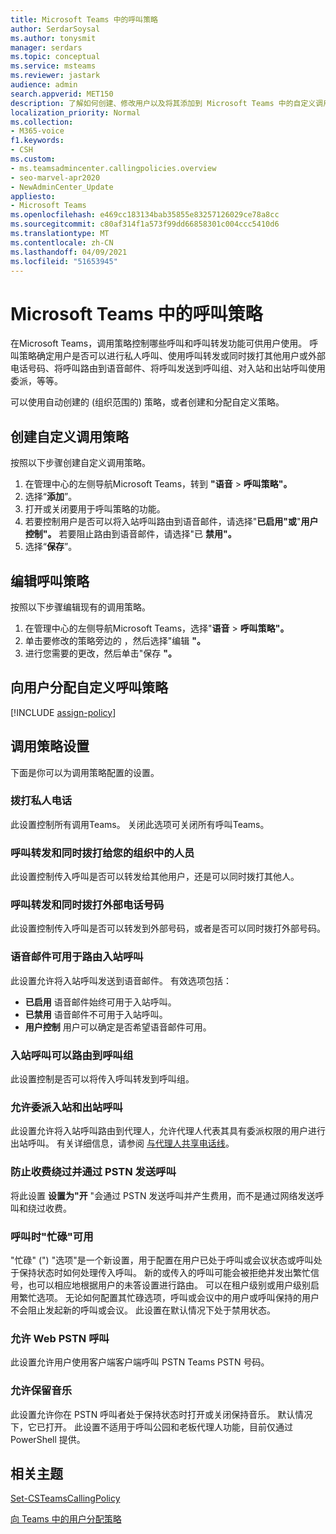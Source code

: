 ```yaml
---
title: Microsoft Teams 中的呼叫策略
author: SerdarSoysal
ms.author: tonysmit
manager: serdars
ms.topic: conceptual
ms.service: msteams
ms.reviewer: jastark
audience: admin
search.appverid: MET150
description: 了解如何创建、修改用户以及将其添加到 Microsoft Teams 中的自定义调用策略，以及各种调用策略设置。
localization_priority: Normal
ms.collection:
- M365-voice
f1.keywords:
- CSH
ms.custom:
- ms.teamsadmincenter.callingpolicies.overview
- seo-marvel-apr2020
- NewAdminCenter_Update
appliesto:
- Microsoft Teams
ms.openlocfilehash: e469cc183134bab35855e83257126029ce78a8cc
ms.sourcegitcommit: c80af314f1a573f99dd66858301c004ccc5410d6
ms.translationtype: MT
ms.contentlocale: zh-CN
ms.lasthandoff: 04/09/2021
ms.locfileid: "51653945"
---
```

<a name="calling-policies-in-microsoft-teams"></a>Microsoft Teams 中的呼叫策略
===================================

在Microsoft Teams，调用策略控制哪些呼叫和呼叫转发功能可供用户使用。 呼叫策略确定用户是否可以进行私人呼叫、使用呼叫转发或同时拨打其他用户或外部电话号码、将呼叫路由到语音邮件、将呼叫发送到呼叫组、对入站和出站呼叫使用委派，等等。

可以使用自动创建的 (组织范围的) 策略，或者创建和分配自定义策略。

## <a name="create-a-custom-calling-policy"></a>创建自定义调用策略

按照以下步骤创建自定义调用策略。

1. 在管理中心的左侧导航Microsoft Teams，转到 **"语音**  >  **呼叫策略"。**
2. 选择“**添加**”。
3. 打开或关闭要用于呼叫策略的功能。
4. 若要控制用户是否可以将入站呼叫路由到语音邮件，请选择"**已启用"或**"**用户控制"。** 若要阻止路由到语音邮件，请选择"已 **禁用"。**
5. 选择“**保存**”。

## <a name="edit-a-calling-policy"></a>编辑呼叫策略

按照以下步骤编辑现有的调用策略。

1. 在管理中心的左侧导航Microsoft Teams，选择"**语音**  >  **呼叫策略"。**
2. 单击要修改的策略旁边的 ，然后选择"编辑 **"。**
3. 进行您需要的更改，然后单击"保存 **"。**

## <a name="assign-a-custom-calling-policy-to-users"></a>向用户分配自定义呼叫策略

[!INCLUDE [assign-policy](includes/assign-policy.md)]

## <a name="calling-policy-settings"></a>调用策略设置

下面是你可以为调用策略配置的设置。

### <a name="make-private-calls"></a>拨打私人电话

此设置控制所有调用Teams。 关闭此选项可关闭所有呼叫Teams。

### <a name="call-forwarding-and-simultaneous-ringing-to-people-in-your-organization"></a>呼叫转发和同时拨打给您的组织中的人员

此设置控制传入呼叫是否可以转发给其他用户，还是可以同时拨打其他人。 

### <a name="call-forwarding-and-simultaneous-ringing-to-external-phone-numbers"></a>呼叫转发和同时拨打外部电话号码

此设置控制传入呼叫是否可以转发到外部号码，或者是否可以同时拨打外部号码。

### <a name="voicemail-is-available-for-routing-inbound-calls"></a>语音邮件可用于路由入站呼叫

此设置允许将入站呼叫发送到语音邮件。 有效选项包括：

- **已启用** 语音邮件始终可用于入站呼叫。
- **已禁用**  语音邮件不可用于入站呼叫。
- **用户控制** 用户可以确定是否希望语音邮件可用。

### <a name="inbound-calls-can-be-routed-to-call-groups"></a>入站呼叫可以路由到呼叫组 

此设置控制是否可以将传入呼叫转发到呼叫组。

### <a name="allow-delegation-for-inbound-and-outbound-calls"></a>允许委派入站和出站呼叫

此设置允许将入站呼叫路由到代理人，允许代理人代表其具有委派权限的用户进行出站呼叫。 有关详细信息，请参阅 [与代理人共享电话线](https://support.office.com/article/share-a-phone-line-with-a-delegate-16307929-a51f-43fc-8323-3b1bf115e5a8)。

### <a name="prevent-toll-bypass-and-send-calls-through-the-pstn"></a>防止收费绕过并通过 PSTN 发送呼叫 

将此设置 **设置为"开** "会通过 PSTN 发送呼叫并产生费用，而不是通过网络发送呼叫和绕过收费。

### <a name="busy-on-busy-is-available-while-in-a-call"></a>呼叫时"忙碌"可用

"忙碌" (") "选项"是一个新设置，用于配置在用户已处于呼叫或会议状态或呼叫处于保持状态时如何处理传入呼叫。 新的或传入的呼叫可能会被拒绝并发出繁忙信号，也可以相应地根据用户的未答设置进行路由。 可以在租户级别或用户级别启用繁忙选项。 无论如何配置其忙碌选项，呼叫或会议中的用户或呼叫保持的用户不会阻止发起新的呼叫或会议。 此设置在默认情况下处于禁用状态。

### <a name="allow-web-pstn-calling"></a>允许 Web PSTN 呼叫

此设置允许用户使用客户端客户端呼叫 PSTN Teams PSTN 号码。

### <a name="allow-music-on-hold"></a>允许保留音乐

此设置允许你在 PSTN 呼叫者处于保持状态时打开或关闭保持音乐。 默认情况下，它已打开。 此设置不适用于呼叫公园和老板代理人功能，目前仅通过 PowerShell 提供。

## <a name="related-topics"></a>相关主题

[Set-CSTeamsCallingPolicy](/powershell/module/skype/set-csteamscallingpolicy?view=skype-ps)

[向 Teams 中的用户分配策略](assign-policies.md)
